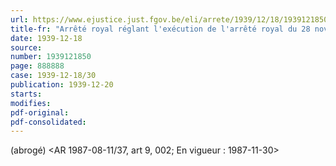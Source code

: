 ```yaml
---
url: https://www.ejustice.just.fgov.be/eli/arrete/1939/12/18/1939121850/justel
title-fr: "Arrêté royal réglant l'exécution de l'arrêté royal du 28 novembre 1939 portant réglementation du commerce ambulant. Voir modification(s)"
date: 1939-12-18
source:
number: 1939121850
page: 888888
case: 1939-12-18/30
publication: 1939-12-20
starts:
modifies:
pdf-original:
pdf-consolidated:
---
```


(abrogé) <AR 1987-08-11/37, art 9, 002;  En vigueur :  1987-11-30>
